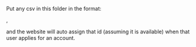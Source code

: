 Put any csv in this folder in the format:

<netid>,<user id>

and the website will auto assign that id (assuming it is available) when that user applies for an account.